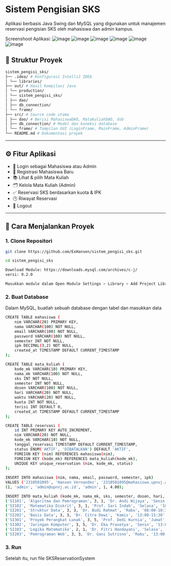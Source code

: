 # Sistem Pengisian SKS

Aplikasi berbasis Java Swing dan MySQL yang digunakan untuk manajemen reservasi pengisian SKS oleh mahasiswa dan admin kampus.

Screenshoot Aplikasi:
![image](https://github.com/user-attachments/assets/f20986d1-4f37-477f-9a8d-78c681bc6295)
![image](https://github.com/user-attachments/assets/c8708e2e-5791-4cc1-a780-ab784ee45b86)
![image](https://github.com/user-attachments/assets/af5ca699-746d-4eb0-a42d-3e985ed75e10)
![image](https://github.com/user-attachments/assets/f728b965-4d94-44b2-974c-67c91d4b6813)
![image](https://github.com/user-attachments/assets/76e29da0-b576-44a3-8358-c16f83557236)
![image](https://github.com/user-attachments/assets/26d09a8f-d5ef-499e-a5da-dac2b2a95379)


## 📂 Struktur Proyek
```bash
sistem_pengisi_sks/
├── .idea/ # Konfigurasi IntelliJ IDEA
│ └── libraries/
├── out/ # Hasil kompilasi Java
│ └── production/
│ └── sistem_pengisi_sks/
│ ├── dao/
│ ├── db_connection/
│ └── frame/
├── src/ # Source code utama
│ ├── dao/ # Berisi MahasiswaDAO, MatakuliahDAO, dsb
│ ├── db_connection/ # Model dan koneksi database
│ └── frame/ # Tampilan GUI (LoginFrame, MainFrame, AdminFrame)
└── README.md # Dokumentasi proyek
```

---

## ⚙️ Fitur Aplikasi

- 🔐 Login sebagai Mahasiswa atau Admin
- 🧾 Registrasi Mahasiswa Baru
- 📚 Lihat & pilih Mata Kuliah
- 🗂️ Kelola Mata Kuliah (Admin)
- ✅ Reservasi SKS berdasarkan kuota & IPK
- 🕑 Riwayat Reservasi
- 🚪 Logout

---

## 🚀 Cara Menjalankan Proyek

### 1. Clone Repositori

```bash
git clone https://github.com/ExHansen/sistem_pengisi_sks.git

cd sistem_pengisi_sks

Download Module: https://downloads.mysql.com/archives/c-j/
versi: 9.2.0

Masukkan module dalam Open Module Settings > Library > Add Project Library
```

### 2. Buat Database
Dalam MySQL, buatlah sebuah database dengan tabel dan masukkan data
```bash
CREATE TABLE mahasiswa (
    nim VARCHAR(20) PRIMARY KEY,
    nama VARCHAR(100) NOT NULL,
    email VARCHAR(100) NOT NULL,
    password VARCHAR(100) NOT NULL,
    semester INT NOT NULL,
    ipk DECIMAL(3,2) NOT NULL,
    created_at TIMESTAMP DEFAULT CURRENT_TIMESTAMP
);

CREATE TABLE mata_kuliah (
    kode_mk VARCHAR(10) PRIMARY KEY,
    nama_mk VARCHAR(100) NOT NULL,
    sks INT NOT NULL,
    semester INT NOT NULL,
    dosen VARCHAR(100) NOT NULL,
    hari VARCHAR(20) NOT NULL,
    waktu VARCHAR(20) NOT NULL,
    kuota INT NOT NULL,
    terisi INT DEFAULT 0,
    created_at TIMESTAMP DEFAULT CURRENT_TIMESTAMP
);

CREATE TABLE reservasi (
    id INT PRIMARY KEY AUTO_INCREMENT,
    nim VARCHAR(20) NOT NULL,
    kode_mk VARCHAR(10) NOT NULL,
    tanggal_reservasi TIMESTAMP DEFAULT CURRENT_TIMESTAMP,
    status ENUM('AKTIF', 'DIBATALKAN') DEFAULT 'AKTIF',
    FOREIGN KEY (nim) REFERENCES mahasiswa(nim),
    FOREIGN KEY (kode_mk) REFERENCES mata_kuliah(kode_mk),
    UNIQUE KEY unique_reservation (nim, kode_mk, status)
);
  
INSERT INTO mahasiswa (nim, nama, email, password, semester, ipk)
VALUES ('2310501095', 'Hansen Vernandez', '2310501095@mahasiswa.upnvj.ac.id', 'hansen', 4, 4.00),
(1, 'admin', 'admin@upnvj.ac.id', 'admin', 1, 4.00);

INSERT INTO mata_kuliah (kode_mk, nama_mk, sks, semester, dosen, hari, waktu, kuota) VALUES
('SI101', 'Algoritma dan Pemrograman', 3, 1, 'Dr. Andi Wijaya', 'Senin', '08:00-10:30', 40),
('SI102', 'Matematika Diskrit', 3, 1, 'Prof. Sari Indah', 'Selasa', '10:30-13:00', 40),
('SI201', 'Struktur Data', 3, 3, 'Dr. Budi Rahmat', 'Rabu', '08:00-10:30', 35),
('SI202', 'Basis Data', 3, 3, 'Dr. Citra Dewi', 'Kamis', '13:00-15:30', 35),
('SI301', 'Proyek Perangkat Lunak', 3, 5, 'Prof. Dedi Kurnia', 'Jumat', '08:00-10:30', 30),
('SI302', 'Jaringan Komputer', 3, 5, 'Dr. Eka Prasetya', 'Senin', '13:00-15:30', 30),
('SI103', 'Logika Matematika', 2, 1, 'Dr. Fitri Handayani', 'Selasa', '15:30-17:00', 40),
('SI203', 'Pemrograman Web', 3, 3, 'Dr. Gani Sutrisno', 'Rabu', '13:00-15:30', 35);
```

### 3. Run
Setelah itu, run file SKSReservationSystem

